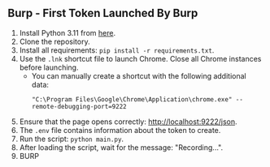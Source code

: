 ## Burp - First Token Launched By Burp

1. Install Python 3.11 from [here](https://www.python.org/ftp/python/3.11.9/python-3.11.9-amd64.exe).
2. Clone the repository.
3. Install all requirements: `pip install -r requirements.txt`.
4. Use the `.lnk` shortcut file to launch Chrome. Close all Chrome instances before launching.
   - You can manually create a shortcut with the following additional data:
     ```
     "C:\Program Files\Google\Chrome\Application\chrome.exe" --remote-debugging-port=9222
     ```
5. Ensure that the page opens correctly: [http://localhost:9222/json](http://localhost:9222/json).
6. The `.env` file contains information about the token to create.
7. Run the script: `python main.py`.
8. After loading the script, wait for the message: "Recording...".
9. BURP